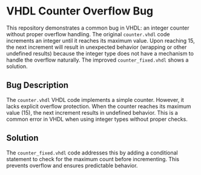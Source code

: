 # VHDL Counter Overflow Bug

This repository demonstrates a common bug in VHDL: an integer counter without proper overflow handling.  The original `counter.vhdl` code increments an integer until it reaches its maximum value. Upon reaching 15, the next increment will result in unexpected behavior (wrapping or other undefined results) because the integer type does not have a mechanism to handle the overflow naturally.  The improved `counter_fixed.vhdl` shows a solution.

## Bug Description

The `counter.vhdl` VHDL code implements a simple counter. However, it lacks explicit overflow protection. When the counter reaches its maximum value (15), the next increment results in undefined behavior.  This is a common error in VHDL when using integer types without proper checks.

## Solution

The `counter_fixed.vhdl` code addresses this by adding a conditional statement to check for the maximum count before incrementing. This prevents overflow and ensures predictable behavior.